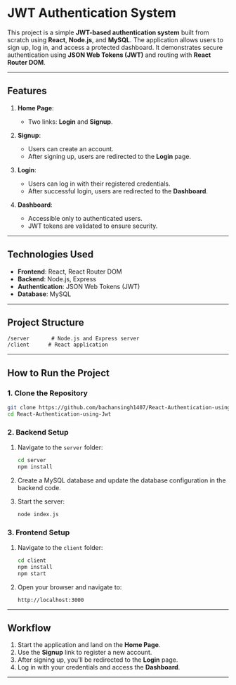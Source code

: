 # JWT Authentication System

This project is a simple **JWT-based authentication system** built from scratch using **React**, **Node.js**, and **MySQL**. The application allows users to sign up, log in, and access a protected dashboard. It demonstrates secure authentication using **JSON Web Tokens (JWT)** and routing with **React Router DOM**.

---

## Features

1. **Home Page**:  
   - Two links: **Login** and **Signup**.

2. **Signup**:  
   - Users can create an account.  
   - After signing up, users are redirected to the **Login** page.

3. **Login**:  
   - Users can log in with their registered credentials.  
   - After successful login, users are redirected to the **Dashboard**.

4. **Dashboard**:  
   - Accessible only to authenticated users.  
   - JWT tokens are validated to ensure security.

---

## Technologies Used

- **Frontend**: React, React Router DOM  
- **Backend**: Node.js, Express  
- **Authentication**: JSON Web Tokens (JWT)  
- **Database**: MySQL  

---

## Project Structure

```
/server       # Node.js and Express server
/client      # React application
```
---

## How to Run the Project

### 1. Clone the Repository
```bash
git clone https://github.com/bachansingh1407/React-Authentication-using-Jwt.git
cd React-Authentication-using-Jwt
```

### 2. Backend Setup
1. Navigate to the `server` folder:
   ```bash
   cd server
   npm install
   ```

2. Create a MySQL database and update the database configuration in the backend code.

3. Start the server:
   ```bash
   node index.js
   ```

### 3. Frontend Setup
1. Navigate to the `client` folder:
   ```bash
   cd client
   npm install
   npm start
   ```

2. Open your browser and navigate to:
   ```
   http://localhost:3000
   ```

---

## Workflow

1. Start the application and land on the **Home Page**.  
2. Use the **Signup** link to register a new account.  
3. After signing up, you’ll be redirected to the **Login** page.  
4. Log in with your credentials and access the **Dashboard**.

---
